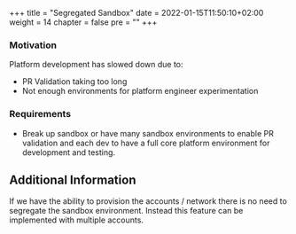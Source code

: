 +++
title = "Segregated Sandbox"
date = 2022-01-15T11:50:10+02:00
weight = 14
chapter = false
pre = "<b></b>"
+++

### Motivation

Platform development has slowed down due to:
* PR Validation taking too long
* Not enough environments for platform engineer experimentation

### Requirements

* Break up sandbox or have many sandbox environments to enable PR validation and each dev to have a full core platform environment for development and testing.

## Additional Information
If we have the ability to provision the accounts / network there is no need to segregate the sandbox environment. Instead this feature can be implemented with multiple accounts.



